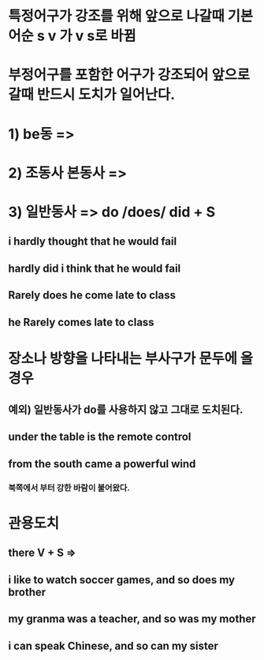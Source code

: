# 특정어구가 강조를 위해 앞으로 나갈때 기본 어순 s v 가 v s로 바뀜

# 부정어구를 포함한 어구가 강조되어 앞으로 갈때 반드시 도치가 일어난다.
# 1) be동 => 
# 2) 조동사 본동사 => 
# 3) 일반동사 => do /does/ did + S


## i hardly thought that he would fail
## hardly did i think that he would fail 

## Rarely does he come late to class
## he Rarely comes late to class

# 장소나 방향을 나타내는 부사구가 문두에 올경우 
## 예외) 일반동사가 do를 사용하지 않고 그대로 도치된다.

## under the table is the remote control

## from the south came a powerful wind 
### 북쪽에서 부터 강한 바람이 불어왔다.

# 관용도치
## there V + S => 
## i like to watch soccer games, and so does my brother 
## my granma was a teacher, and so was my mother
## i can speak Chinese, and so can my sister

